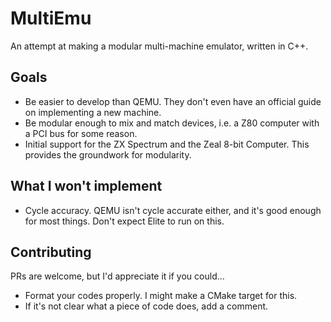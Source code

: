 # MultiEmu
An attempt at making a modular multi-machine emulator, written in C++.

## Goals
- Be easier to develop than QEMU. They don't even have an official guide on implementing a new machine.
- Be modular enough to mix and match devices, i.e. a Z80 computer with a PCI bus for some reason.
- Initial support for the ZX Spectrum and the Zeal 8-bit Computer. This provides the groundwork for modularity.

## What I won't implement
- Cycle accuracy. QEMU isn't cycle accurate either, and it's good enough for most things. Don't expect Elite to run on this.

## Contributing
PRs are welcome, but I'd appreciate it if you could...
- Format your codes properly. I might make a CMake target for this.
- If it's not clear what a piece of code does, add a comment.
